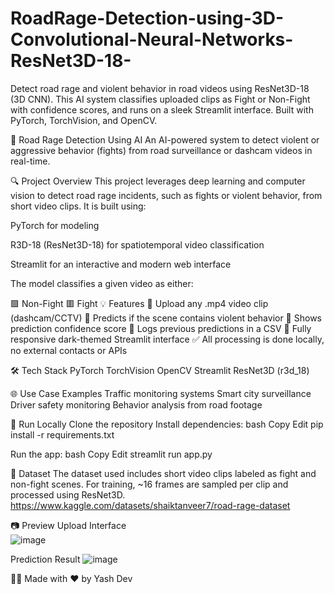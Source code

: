 # RoadRage-Detection-using-3D-Convolutional-Neural-Networks-ResNet3D-18-
Detect road rage and violent behavior in road videos using ResNet3D-18 (3D CNN). This AI system classifies uploaded clips as Fight or Non-Fight with confidence scores, and runs on a sleek Streamlit interface. Built with PyTorch, TorchVision, and OpenCV.

🚗 Road Rage Detection Using AI
An AI-powered system to detect violent or aggressive behavior (fights) from road surveillance or dashcam videos in real-time.

🔍 Project Overview
This project leverages deep learning and computer vision to detect road rage incidents, such as fights or violent behavior, from short video clips. It is built using:

PyTorch for modeling

R3D-18 (ResNet3D-18) for spatiotemporal video classification

Streamlit for an interactive and modern web interface



The model classifies a given video as either:

🟩 Non-Fight
🟥 Fight
💡 Features
🎥 Upload any .mp4 video clip (dashcam/CCTV)
🧠 Predicts if the scene contains violent behavior
🔢 Shows prediction confidence score
📜 Logs previous predictions in a CSV
🖤 Fully responsive dark-themed Streamlit interface
✅ All processing is done locally, no external contacts or APIs


🛠 Tech Stack
PyTorch
TorchVision
OpenCV
Streamlit
ResNet3D (r3d_18)



🌐 Use Case Examples
Traffic monitoring systems
Smart city surveillance
Driver safety monitoring
Behavior analysis from road footage



🚀 Run Locally
Clone the repository
Install dependencies:
bash
Copy
Edit
pip install -r requirements.txt


Run the app:
bash
Copy
Edit
streamlit run app.py

📁 Dataset
The dataset used includes short video clips labeled as fight and non-fight scenes. For training, ~16 frames are sampled per clip and processed using ResNet3D.
https://www.kaggle.com/datasets/shaiktanveer7/road-rage-dataset

📷 Preview
Upload Interface	
![image](https://github.com/user-attachments/assets/49ff09ef-47b3-4081-b25b-da5ff60257e2)

Prediction Result
![image](https://github.com/user-attachments/assets/4dd46034-ae87-4aa0-918b-95a0115e660b)

👨‍💻 Made with ❤️ by Yash Dev
